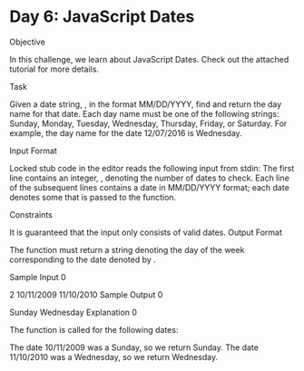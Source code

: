 # Day 6: JavaScript Dates

Objective

In this challenge, we learn about JavaScript Dates. Check out the attached tutorial for more details.

Task

Given a date string, , in the format MM/DD/YYYY, find and return the day name for that date. Each day name must be one of the following strings: Sunday, Monday, Tuesday, Wednesday, Thursday, Friday, or Saturday. For example, the day name for the date 12/07/2016 is Wednesday.

Input Format

Locked stub code in the editor reads the following input from stdin:
The first line contains an integer, , denoting the number of dates to check.
Each line  of the  subsequent lines contains a date in MM/DD/YYYY format; each date denotes some  that is passed to the function.

Constraints

It is guaranteed that the input only consists of valid dates.
Output Format

The function must return a string denoting the day of the week corresponding to the date denoted by .

Sample Input 0

2
10/11/2009
11/10/2010
Sample Output 0

Sunday
Wednesday
Explanation 0

The function is called for the following  dates:

The date 10/11/2009 was a Sunday, so we return Sunday.
The date 11/10/2010 was a Wednesday, so we return Wednesday.


#
